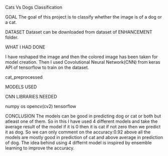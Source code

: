 Cats Vs Dogs Classification

GOAL 
The goal of this project is to classify whether the image is of a dog or a cat.

DATASET Dataset can be downloaded from dataset of ENHANCEMENT folder.

WHAT I HAD DONE

I have reshaped the image and then the colored image has been taken for model creation.
Then I used Covolutional Neural Network(CNN) from keras API of tensorflow to train on the dataset.

cat_preprocessed

MODELS USED

CNN
LIBRARIES NEEDED

numpy
os
opencv(cv2)
tensorflow

CONCLUSION 
The models can be good in predicting dog or cat or both but atleast one of them. So in this I have used 4 different models and take the average result of the model if it is 0 then 
it is cat if not zero then we predict it as dog. So we can only comment on the 
accuracy:0.92 above
all the models are mostly good in prediction of cat and above average in prediction of dog. 
The idea behind using 4 differnt model is inspired by ensemble learning to improve the accuracy.
